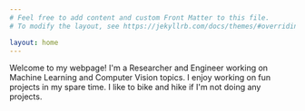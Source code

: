 ```yaml
---
# Feel free to add content and custom Front Matter to this file.
# To modify the layout, see https://jekyllrb.com/docs/themes/#overriding-theme-defaults

layout: home
---
```

Welcome to my webpage! I'm a Researcher and Engineer working on Machine Learning and Computer Vision topics. I enjoy working on fun projects in my spare time. I like to bike and hike if I'm not doing any projects.
